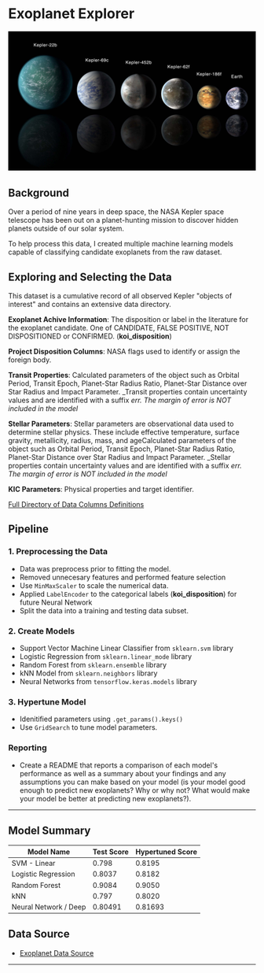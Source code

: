# Exoplanet Explorer

![exoplanets.jpg](Images/exoplanets.jpg)


## Background

Over a period of nine years in deep space, the NASA Kepler space telescope has been out on a planet-hunting mission to discover hidden planets outside of our solar system.

To help process this data, I created multiple machine learning models capable of classifying candidate exoplanets from the raw dataset.


## Exploring and Selecting the Data

This dataset is a cumulative record of all observed Kepler "objects of interest" and contains an extensive data directory. 

**Exoplanet Achive Information**: The disposition or label in the literature for the exoplanet candidate. One of CANDIDATE, FALSE POSITIVE, NOT DISPOSITIONED or CONFIRMED. (**koi_disposition**)

**Project Disposition Columns**: NASA flags used to identify or assign the foreign body.

**Transit Properties**: Calculated parameters of the object such as  Orbital Period, Transit Epoch, Planet-Star Radius Ratio, Planet-Star Distance over Star Radius and Impact Parameter. _Transit properties contain uncertainty values and are identified with a suffix _err. The margin of error is NOT included in the model_

**Stellar Parameters**: Stellar parameters are observational data used to determine stellar physics. These include effective temperature, surface gravity, metallicity, radius, mass, and ageCalculated parameters of the object such as  Orbital Period, Transit Epoch, Planet-Star Radius Ratio, Planet-Star Distance over Star Radius and Impact Parameter. _Stellar properties contain uncertainty values and are identified with a suffix _err. The margin of error is NOT included in the model_

**KIC Parameters**: Physical properties and target identifier.

[Full Directory of Data Columns Definitions](https://exoplanetarchive.ipac.caltech.edu/docs/API_kepcandidate_columns.html)


## Pipeline


### 1. Preprocessing the Data

* Data was preprocess prior to fitting the model.
* Removed unnecesary features and performed feature selection
* Use `MinMaxScaler` to scale the numerical data.
* Applied `LabelEncoder` to the categorical labels (__koi_disposition__) for future Neural Network
* Split the data into a training and testing data subset.

### 2. Create Models

* Support Vector Machine Linear Classifier from `sklearn.svm` library
* Logistic Regression from `sklearn.linear_mode` library
* Random Forest from `sklearn.ensemble` library
* kNN Model from `sklearn.neighbors` library
* Neural Networks from `tensorflow.keras.models` library


### 3. Hypertune Model
* Idenitified parameters using `.get_params().keys()`
* Use `GridSearch` to tune model parameters.


### Reporting

* Create a README that reports a comparison of each model's performance as well as a summary about your findings and any assumptions you can make based on your model (is your model good enough to predict new exoplanets? Why or why not? What would make your model be better at predicting new exoplanets?).

- - -

## Model Summary
| Model Name    | Test Score         | Hypertuned Score
| ------------- | ------------- | ------------- 
| SVM - Linear  | 0.798  | 0.8195
| Logistic Regression  | 0.8037  | 0.8182
| Random Forest  | 0.9084  | 0.9050
| kNN  | 0.797  | 0.8020
| Neural Network / Deep | 0.80491  | 0.81693



## Data Source

* [Exoplanet Data Source](https://www.kaggle.com/nasa/kepler-exoplanet-search-results)


- - -

